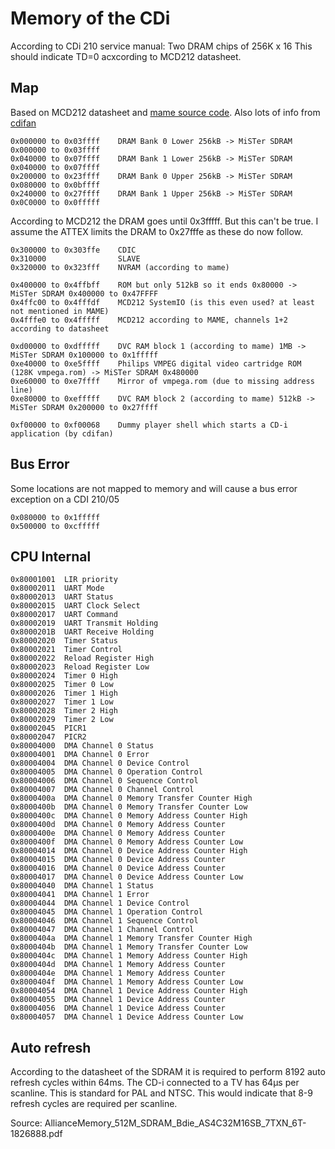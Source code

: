 # Memory of the CDi

According to CDi 210 service manual: Two DRAM chips of 256K x 16
This should indicate TD=0 acxcording to MCD212 datasheet.

## Map

Based on MCD212 datasheet and [mame source code](https://github.com/dankan1890/mewui/blob/master/src/mame/drivers/cdi.cpp).
Also lots of info from [cdifan](https://github.com/cdifan/cdichips)

    0x000000 to 0x03ffff    DRAM Bank 0 Lower 256kB -> MiSTer SDRAM 0x000000 to 0x03ffff
    0x040000 to 0x07ffff    DRAM Bank 1 Lower 256kB -> MiSTer SDRAM 0x040000 to 0x07ffff
    0x200000 to 0x23ffff    DRAM Bank 0 Upper 256kB -> MiSTer SDRAM 0x080000 to 0x0bffff
    0x240000 to 0x27ffff    DRAM Bank 1 Upper 256kB -> MiSTer SDRAM 0x0C0000 to 0x0fffff

According to MCD212 the DRAM goes until 0x3fffff. But this can't be true.
I assume the ATTEX limits the DRAM to 0x27fffe as these do now follow.

    0x300000 to 0x303ffe    CDIC
    0x310000                SLAVE
    0x320000 to 0x323fff    NVRAM (according to mame)

    0x400000 to 0x4ffbff    ROM but only 512kB so it ends 0x80000 -> MiSTer SDRAM 0x400000 to 0x47FFFF
    0x4ffc00 to 0x4fffdf    MCD212 SystemIO (is this even used? at least not mentioned in MAME)
    0x4fffe0 to 0x4fffff    MCD212 according to MAME, channels 1+2 according to datasheet

    0xd00000 to 0xdfffff    DVC RAM block 1 (according to mame) 1MB -> MiSTer SDRAM 0x100000 to 0x1fffff
    0xe40000 to 0xe5ffff    Philips VMPEG digital video cartridge ROM (128K vmpega.rom) -> MiSTer SDRAM 0x480000
    0xe60000 to 0xe7ffff    Mirror of vmpega.rom (due to missing address line)
    0xe80000 to 0xefffff    DVC RAM block 2 (according to mame) 512kB -> MiSTer SDRAM 0x200000 to 0x27ffff

    0xf00000 to 0xf00068    Dummy player shell which starts a CD-i application (by cdifan)

## Bus Error

Some locations are not mapped to memory and will cause a bus error exception on a CDI 210/05

    0x080000 to 0x1fffff
    0x500000 to 0xcfffff

## CPU Internal

    0x80001001  LIR priority
    0x80002011  UART Mode
    0x80002013  UART Status
    0x80002015  UART Clock Select
    0x80002017  UART Command
    0x80002019  UART Transmit Holding
    0x8000201B  UART Receive Holding
    0x80002020  Timer Status
    0x80002021  Timer Control
    0x80002022  Reload Register High
    0x80002023  Reload Register Low
    0x80002024  Timer 0 High
    0x80002025  Timer 0 Low
    0x80002026  Timer 1 High
    0x80002027  Timer 1 Low
    0x80002028  Timer 2 High
    0x80002029  Timer 2 Low
    0x80002045  PICR1
    0x80002047  PICR2
    0x80004000  DMA Channel 0 Status
    0x80004001  DMA Channel 0 Error
    0x80004004  DMA Channel 0 Device Control
    0x80004005  DMA Channel 0 Operation Control
    0x80004006  DMA Channel 0 Sequence Control
    0x80004007  DMA Channel 0 Channel Control
    0x8000400a  DMA Channel 0 Memory Transfer Counter High
    0x8000400b  DMA Channel 0 Memory Transfer Counter Low
    0x8000400c  DMA Channel 0 Memory Address Counter High
    0x8000400d  DMA Channel 0 Memory Address Counter
    0x8000400e  DMA Channel 0 Memory Address Counter
    0x8000400f  DMA Channel 0 Memory Address Counter Low
    0x80004014  DMA Channel 0 Device Address Counter High
    0x80004015  DMA Channel 0 Device Address Counter
    0x80004016  DMA Channel 0 Device Address Counter
    0x80004017  DMA Channel 0 Device Address Counter Low
    0x80004040  DMA Channel 1 Status
    0x80004041  DMA Channel 1 Error
    0x80004044  DMA Channel 1 Device Control
    0x80004045  DMA Channel 1 Operation Control
    0x80004046  DMA Channel 1 Sequence Control
    0x80004047  DMA Channel 1 Channel Control
    0x8000404a  DMA Channel 1 Memory Transfer Counter High
    0x8000404b  DMA Channel 1 Memory Transfer Counter Low
    0x8000404c  DMA Channel 1 Memory Address Counter High
    0x8000404d  DMA Channel 1 Memory Address Counter
    0x8000404e  DMA Channel 1 Memory Address Counter
    0x8000404f  DMA Channel 1 Memory Address Counter Low
    0x80004054  DMA Channel 1 Device Address Counter High
    0x80004055  DMA Channel 1 Device Address Counter
    0x80004056  DMA Channel 1 Device Address Counter
    0x80004057  DMA Channel 1 Device Address Counter Low

## Auto refresh

According to the datasheet of the SDRAM it is required to perform 8192 auto refresh cycles within 64ms.
The CD-i connected to a TV has 64µs per scanline. This is standard for PAL and NTSC. This would indicate
that 8-9 refresh cycles are required per scanline.

Source: AllianceMemory_512M_SDRAM_Bdie_AS4C32M16SB_7TXN_6T-1826888.pdf


